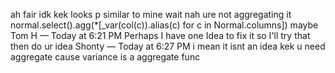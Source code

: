 ah fair
idk kek
looks p similar to mine
wait
nah
ure not aggregating it
normal.select().agg(*[_var(col(c)).alias(c) for c in Normal.columns]) 
maybe
Tom H — Today at 6:21 PM
Perhaps
I have one Idea to fix it
so I'll try that
then do ur idea
Shonty — Today at 6:27 PM
i mean it isnt an idea kek
u need aggregate
cause variance is a aggregate func